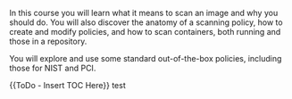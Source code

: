 In this course you will learn what it means to scan an image and why you should do.  You will also discover the anatomy of a scanning policy, how to create and modify policies, and how to scan containers, both running and those in a repository.  

You will explore and use some standard out-of-the-box policies, including those for NIST and PCI.

{{ToDo - Insert TOC Here}}
test
